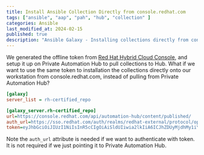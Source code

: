 ```yaml
---
title: Install Ansible Collection Directly from console.redhat.com
tags: ["ansible", "aap", "pah", "hub", "collection" ]
categories: Ansible
last_modified_at: 2024-02-15
published: true
description: "Ansible Galaxy - Installing collections directly from console.redhat.com"
---
```

We generated the offline token from [Red Hat Hybrid Cloud Console](https://console.redhat.com/ansible/automation-hub/token), and setup it up on Private Automation Hub to pull collections to Hub.  What if we want to use the same token to installation the collections directly onto our workstation from console.redhat.com, instead of pulling from Private Automation Hub?

```ini
[galaxy]
server_list = rh-certified_repo

[galaxy_server.rh-certified_repo]
url=https://console.redhat.com/api/automation-hub/content/published/
auth_url=https://sso.redhat.com/auth/realms/redhat-external/protocol/openid-connect/token
token=eyJhbGciOiJIUzI1NiIsInR5cCIgOiAiSldUIiwia2lkIiA6ICJhZDUyMjdhMy1iY2ZkLTRjZjAtYTdiNi....
```

Note the `auth_url` attribute is needed if we want to authenticate with token.  It is not required if we just pointing it to Private Automation Hub.